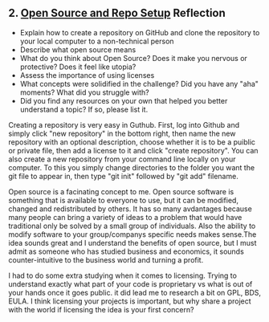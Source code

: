 ## 2. [Open Source and Repo Setup](2_set_up_repo/readme.md) Reflection

* Explain how to create a repository on GitHub and clone the repository to your local computer to a non-technical person
* Describe what open source means
* What do you think about Open Source? Does it make you nervous or protective? Does it feel like utopia?
* Assess the importance of using licenses
* What concepts were solidified in the challenge? Did you have any "aha" moments? What did you struggle with?
* Did you find any resources on your own that helped you better understand a topic? If so, please list it.

Creating a repository is very easy in Guthub.  First, log into Github and simply click "new repository" in the bottom right, then name the new repository with an optional description, choose whether it is to be a puiblic or private file, then add a license to it and click "create repository".  You can also create a new repository from your command line locally on your computer.  To this you simply change directories to the folder you want the git file to appear in, then type "git init" followed by "git add" filename. 

Open source is a facinating concept to me. Open source software is something that is available to everyone to use, but it can be modified, changed and redistributed by others.  It has so many avdantages because many people can bring a variety of ideas to a problem that would have traditional only be solved by a small group of individuals.  Also the ability to modify software to your group/companys specific needs makes sense.The idea sounds great and I understand the benefits of open source, but I must admit as someone who has studied business and economics, it sounds counter-intuitive to the business world and turning a profit.

I had to do some extra studying when it comes to licensing.  Trying to understand exactly what part of your code is proprietary vs what is out of your hands once it goes public. it did lead me to research a bit on GPL, BDS, EULA. I think licensing your projects is important, but why share a project with the world if licensing the idea is your first concern?

